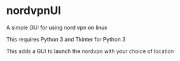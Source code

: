 # nordvpnUI
A simple GUI for using nord vpn on linux

This requires Python 3 and Tkinter for Python 3

This adds a GUI to launch the nordvpn with your choice of location
